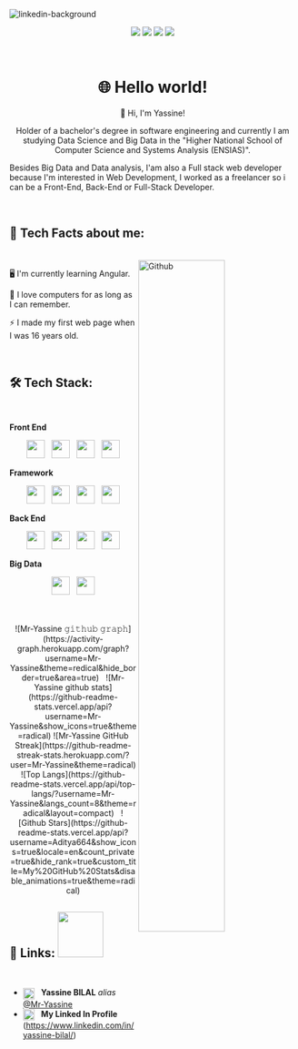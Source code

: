 <!-- Profile views -->

![linkedin-background](https://user-images.githubusercontent.com/85122412/122470909-88242600-cfb6-11eb-8f3b-b10d83f049f4.png)


<!-- Personal facts -->

<p align="center">
  <img src="https://img.shields.io/badge/Age-22-blue">
  <img src="https://img.shields.io/badge/Focus-Web%20Development%20and%20Data%20Analysis-blue">
  <img src="https://img.shields.io/badge/From-Morocco-blue">
  <img src="https://img.shields.io/badge/Languages-Arabic%2C%20French%20and%20English-blue">
</p>

<br>

<!-- Introduction -->

<h1 align="center">🌐 Hello world!</h1>


<p align="center">
  👋 Hi, I'm Yassine!
</p>

<p align="center">
  Holder of a bachelor's degree in software engineering and currently I am studying Data Science and Big Data in the "Higher National School of Computer Science and Systems Analysis (ENSIAS)". 

  Besides Big Data and Data analysis, I'am also a Full stack web developer because I'm interested in Web Development, I worked as a freelancer so i can be a Front-End, Back-End or Full-Stack Developer.
</p>

<br>

<!-- Tech Facts about me -->

<h2>💬 Tech Facts about me:</h2>

<br>

<img width="55%" align="right" alt="Github" src="https://raw.githubusercontent.com/onimur/.github/master/.resources/git-header.svg" />

🖥 I'm currently learning Angular.

💾 I love computers for as long as I can remember.

⚡ I made my first web page when I was 16 years old.

<br>

<!-- Tech Stack -->

<h2>🛠️ Tech Stack:</h2>

<br>

<!-- <p>
  <img src="https://img.shields.io/badge/HTML-05122A?style=flat&logo=HTML5">
  <img src="https://img.shields.io/badge/CSS-05122A?style=flat&logo=CSS3&logoColor=2965F1">
  <img src="https://img.shields.io/badge/Sass-05122A?style=flat&logo=Sass">
  <img src="https://img.shields.io/badge/Bootstrap-05122A?style=flat&logo=Bootstrap">
</p>

<p>
  <img src="https://img.shields.io/badge/JavaScript-05122A?style=flat&logo=JavaScript">
  <img src="https://img.shields.io/badge/Vue%20JS-05122A?style=flat&logo=vuedotjs">
  <img src="https://img.shields.io/badge/JSON-05122A?style=flat&logo=JSON&logoColor=B1B1B1">
  <img src="https://img.shields.io/badge/MySQL-05122A?style=flat&logo=MySQL&logoColor=FFFFFF">
  <img src="https://img.shields.io/badge/PHP-05122A?style=flat&logo=php">
  <img src="https://img.shields.io/badge/Laravel-05122A?style=flat&logo=laravel">
  <img src="https://img.shields.io/badge/Python-05122A?style=flat&logo=Python">
</p>

<p>
  <img src="https://img.shields.io/badge/Git-05122A?style=flat&logo=Git">
  <img src="https://img.shields.io/badge/GitHub-05122A?style=flat&logo=GitHub">
  <img src="https://img.shields.io/badge/Visual%20Studio%20Code-05122A?style=flat&logo=Visual-Studio-Code&logoColor=37A2EA">
</p> -->





**Front End**
<p align="center">
<img width ='32px' src ='https://raw.githubusercontent.com/rahulbanerjee26/githubAboutMeGenerator/main/icons/html.svg'> &nbsp;
<img width ='32px' src ='https://raw.githubusercontent.com/rahulbanerjee26/githubAboutMeGenerator/main/icons/css.svg'> &nbsp;
<img width ='32px' src ='https://raw.githubusercontent.com/rahulbanerjee26/githubAboutMeGenerator/main/icons/bootstrap.svg'> &nbsp;
<img width ='32px' src ='https://raw.githubusercontent.com/rahulbanerjee26/githubAboutMeGenerator/main/icons/sass.svg'>
</p>

**Framework**
<p align="center">
<img width ='32px' src ='https://raw.githubusercontent.com/rahulbanerjee26/githubAboutMeGenerator/main/icons/javascript.svg'> &nbsp;
<img width ='32px' src ='https://raw.githubusercontent.com/rahulbanerjee26/githubAboutMeGenerator/main/icons/vuejs.svg'> &nbsp;
<img width ='32px' src ='https://raw.githubusercontent.com/rahulbanerjee26/githubAboutMeGenerator/main/icons/angularjs.svg'> &nbsp;
<img width ='32px' src ='https://raw.githubusercontent.com/rahulbanerjee26/githubAboutMeGenerator/main/icons/reactjs.svg'>
</p>

**Back End**
<p align="center">
<img width ='32px' src ='https://raw.githubusercontent.com/rahulbanerjee26/githubAboutMeGenerator/main/icons/java.svg'> &nbsp;
<img width ='32px' src ='https://raw.githubusercontent.com/rahulbanerjee26/githubAboutMeGenerator/main/icons/spring.svg'> &nbsp;
<img width ='32px' color ='#FFFFFF' src ='https://raw.githubusercontent.com/rahulbanerjee26/githubAboutMeGenerator/main/icons/php.svg'> &nbsp;
<img width ='32px' src ='https://raw.githubusercontent.com/rahulbanerjee26/githubAboutMeGenerator/main/icons/laravel.svg'>
</p>

**Big Data**
<p align="center">
<img width ='32px' src ='https://raw.githubusercontent.com/rahulbanerjee26/githubAboutMeGenerator/main/icons/python.svg'> &nbsp;
<img width ='32px' src ='https://raw.githubusercontent.com/rahulbanerjee26/githubAboutMeGenerator/main/icons/scikit.svg'>
</p>


<!-- 
<div>
<img align=center src="https://github-readme-stats.vercel.app/api/?username=Mr-Yassine&show_icons=true&theme=algolia&hide_border=true" /> &nbsp;
<img align=center src="https://github-readme-stats.vercel.app/api/top-langs/?username=Mr-Yassine&langs_count=8&hide=shell,hack&layout=compact&theme=algolia&hide_border=true" />
</div> -->

<br>


<br>

<div align="center">
![Mr-Yassine 𝚐𝚒𝚝𝚑𝚞𝚋 𝚐𝚛𝚊𝚙𝚑](https://activity-graph.herokuapp.com/graph?username=Mr-Yassine&theme=redical&hide_border=true&area=true) &nbsp;
![Mr-Yassine github stats](https://github-readme-stats.vercel.app/api?username=Mr-Yassine&show_icons=true&theme=radical)
![Mr-Yassine GitHub Streak](https://github-readme-streak-stats.herokuapp.com/?user=Mr-Yassine&theme=radical)       
</div>

<div align="center">
![Top Langs](https://github-readme-stats.vercel.app/api/top-langs/?username=Mr-Yassine&langs_count=8&theme=radical&layout=compact) &nbsp;
![Github Stars](https://github-readme-stats.vercel.app/api?username=Aditya664&show_icons=true&locale=en&count_private=true&hide_rank=true&custom_title=My%20GitHub%20Stats&disable_animations=true&theme=radical)
</div>

<!-- Links -->

<h2>🔗 Links: <img src='https://raw.githubusercontent.com/ShahriarShafin/ShahriarShafin/main/Assets/handshake.gif' width="80px"> </h2> 

<br>

* <img width = '20px' align= 'center' src="https://raw.githubusercontent.com/rahulbanerjee26/githubAboutMeGenerator/main/icons/linked-in-alt.svg"/> &nbsp; **Yassine BILAL** _alias_ [@Mr-Yassine](https://github.com/Mr-Yassine)
* <img width = '20px' align= 'center' src="https://raw.githubusercontent.com/rahulbanerjee26/githubAboutMeGenerator/main/icons/github.svg"/> &nbsp; **My Linked In Profile** (https://www.linkedin.com/in/yassine-bilal/)




